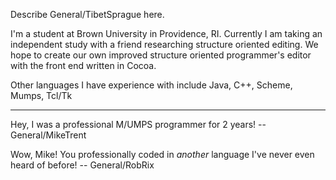 Describe General/TibetSprague here.

I'm a student at Brown University in Providence, RI. Currently I am taking an independent study with a friend researching structure oriented editing. We hope to create our own improved structure oriented programmer's editor with the front end written in Cocoa.

Other languages I have experience with include Java, C++, Scheme, Mumps, Tcl/Tk


----

Hey, I was a professional M/UMPS programmer for 2 years! -- General/MikeTrent

Wow, Mike! You professionally coded in *another* language I've never even heard of before! -- General/RobRix